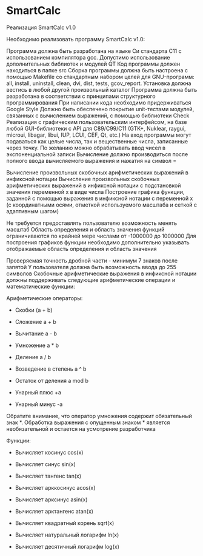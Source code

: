 # SmartCalc
Реализация SmartCalc v1.0

Необходимо реализовать программу SmartCalc v1.0:

Программа должна быть разработана на языке Си стандарта C11 с использованием компилятора gcc. Допустимо использование дополнительных библиотек и модулей QT
Код программы должен находиться в папке src
Сборка программы должна быть настроена с помощью Makefile со стандартным набором целей для GNU-программ: all, install, uninstall, clean, dvi, dist, tests, gcov_report. Установка должна вестись в любой другой произвольный каталог
Программа должна быть разработана в соответствии с принципами структурного программирования
При написании кода необходимо придерживаться Google Style
Должно быть обеспечено покрытие unit-тестами модулей, связанных с вычислением выражений, с помощью библиотеки Check
Реализация с графическим пользовательским интерфейсом, на базе любой GUI-библиотеки с API для C89/C99/C11 (GTK+, Nuklear, raygui, microui, libagar, libui, IUP, LCUI, CEF, Qt, etc.)
На вход программы могут подаваться как целые числа, так и вещественные числа, записанные через точку. По желанию можно обрабатывать ввод чисел в экспоненциальной записи
Вычисление должно производиться после полного ввода вычисляемого выражения и нажатия на символ =

Вычисление произвольных скобочных арифметических выражений в инфиксной нотации
Вычисление произвольных скобочных арифметических выражений в инфиксной нотации с подстановкой значения переменной x в виде числа
Построение графика функции, заданной с помощью выражения в инфиксной нотации с переменной x  (с координатными осями, отметкой используемого масштаба и сеткой с адаптивным шагом)

Не требуется предоставлять пользователю возможность менять масштаб
Область определения и область значения функций ограничиваются по крайней мере числами от -1000000 до 1000000
Для построения графиков функции необходимо дополнительно указывать отображаемые область определения и область значения


Проверяемая точность дробной части - минимум 7 знаков после запятой
У пользователя должна быть возможность ввода до 255 символов
Скобочные арифметические выражения в инфиксной нотации должны поддерживать следующие арифметические операции и математические функции:


Арифметические операторы:
- Скобки
(a + b)

- Сложение
a + b

- Вычитание
a - b

- Умножение
a * b

- Деление
a / b

- Возведение в степень
a ^ b


- Остаток от деления
a mod b

- Унарный плюс
+a

- Унарный минус
-a

Обратите внимание, что оператор умножения содержит обязательный знак *. Обработка выражения с опущенным знаком * является необязательной и остается на усмотрение разработчика


Функции:

- Вычисляет косинус
cos(x)


- Вычисляет синус
sin(x)


- Вычисляет тангенс
tan(x)


- Вычисляет арккосинус
acos(x)


- Вычисляет арксинус
asin(x)


- Вычисляет арктангенс
atan(x)


- Вычисляет квадратный корень
sqrt(x)


- Вычисляет натуральный логарифм
ln(x)


- Вычисляет десятичный логарифм
log(x)
